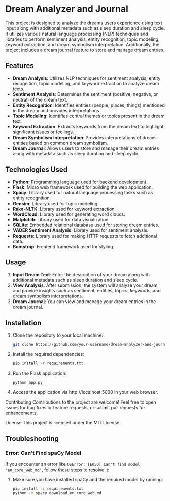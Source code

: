 # Dream Analyzer and Journal

This project is designed to analyze the dreams users experience using text input along with additional metadata such as sleep duration and sleep cycle. It utilizes various natural language processing (NLP) techniques and libraries to perform sentiment analysis, entity recognition, topic modeling, keyword extraction, and dream symbolism interpretation. Additionally, the project includes a dream journal feature to store and manage dream entries.

## Features

- **Dream Analysis**: Utilizes NLP techniques for sentiment analysis, entity recognition, topic modeling, and keyword extraction to analyze dream texts.
- **Sentiment Analysis**: Determines the sentiment (positive, negative, or neutral) of the dream text.
- **Entity Recognition**: Identifies entities (people, places, things) mentioned in the dream and provides interpretations.
- **Topic Modeling**: Identifies central themes or topics present in the dream text.
- **Keyword Extraction**: Extracts keywords from the dream text to highlight significant issues or feelings.
- **Dream Symbolism Interpretation**: Provides interpretations of dream entities based on common dream symbolism.
- **Dream Journal**: Allows users to store and manage their dream entries along with metadata such as sleep duration and sleep cycle.

## Technologies Used

- **Python**: Programming language used for backend development.
- **Flask**: Micro web framework used for building the web application.
- **Spacy**: Library used for natural language processing tasks such as entity recognition.
- **Gensim**: Library used for topic modeling.
- **Rake-NLTK**: Library used for keyword extraction.
- **WordCloud**: Library used for generating word clouds.
- **Matplotlib**: Library used for data visualization.
- **SQLite**: Embedded relational database used for storing dream entries.
- **VADER Sentiment Analysis**: Library used for sentiment analysis.
- **Requests**: Library used for making HTTP requests to fetch additional data.
- **Bootstrap**: Frontend framework used for styling.

## Usage

1. **Input Dream Text**: Enter the description of your dream along with additional metadata such as sleep duration and sleep cycle.
2. **View Analysis**: After submission, the system will analyze your dream and provide insights such as sentiment, entities, topics, keywords, and dream symbolism interpretations.
3. **Dream Journal**: You can view and manage your dream entries in the dream journal.

## Installation

1. Clone the repository to your local machine:

   ```bash
   git clone https://github.com/your-username/dream-analyzer-and-journal.git

2. Install the required dependencies:

   ```bash
   pip install -r requirements.txt

3. Run the Flask application:

   ```bash
   python app.py

4. Access the application via http://localhost:5000 in your web browser.

Contributing
Contributions to the project are welcome! Feel free to open issues for bug fixes or feature requests, or submit pull requests for enhancements.

License
This project is licensed under the MIT License.

## Troubleshooting

### Error: Can't Find spaCy Model

If you encounter an error like `OSError: [E050] Can't find model 'en_core_web_md'`, follow these steps to resolve it:

1. Make sure you have installed spaCy and the required model by running:
   ```bash
   pip install -r requirements.txt
   python -m spacy download en_core_web_md
